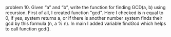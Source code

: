 problem 10. Given “a” and “b”, write the function for finding
GCD(a, b) using recursion. First of all, I created function "gcd". Here I checked is n equal to 0, if yes,
system returns a, or if there is another number system finds their gcd
 by this formula (n, a % n). In main I added variable findGcd which helps to
 call function gcd().
